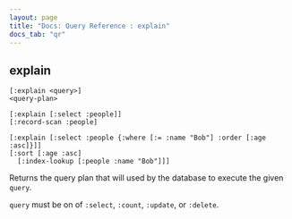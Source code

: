 ```yaml
---
layout: page
title: "Docs: Query Reference : explain"
docs_tab: "qr"
---
```


explain
-------

    [:explain <query>]
    <query-plan>
    
    [:explain [:select :people]]
    [:record-scan :people]
    
    [:explain [:select :people {:where [:= :name "Bob"] :order [:age :asc]}]]
    [:sort [:age :asc]
      [:index-lookup [:people :name "Bob"]]]

Returns the query plan that will used by the database to execute the given `query`.

`query` must be on of `:select`, `:count`, `:update`, or `:delete`.

